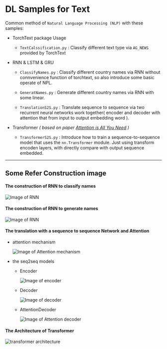 # DL Samples for Text

Common method of `Natural Language Processing (NLP)` with these samples:

- TorchText package Usage

    - `TextCalssification.py` : Classify different text type via `AG_NEWS` provided by TorchText

- RNN & LSTM & GRU

    - `ClassifyNames.py` : Classify different country names via RNN without connvenience function of torchtext, so also introduce some basic operate of NPL.

    - `GeneratNames.py` : Generate different country names via RNN with some linear.

    - `TranslationS2S.py` : Translate sequence to sequence via two recurrent neural networks work together( encoder and decoder with attention that from input to output embedding word ).

- Transformer *( based on paper [Attention is All You Need](https://arxiv.org/pdf/1706.03762.pdf) )*
    
    - `TransformerS2S.py` : Introduce how to train a sequence-to-sequence model that uses the `nn.Transformer` module. Just using transform encoden layers, with directly compare with output sequence embedded.

---

## Some Refer Construction image

#### The construction of RNN to classify names

![Image of RNN](https://i.imgur.com/Z2xbySO.png)

#### The construction of RNN to generate names

![Image of RNN](https://i.imgur.com/jzVrf7f.png)

#### The translation with a sequence to sequence Network and Attention

- attention mechanism

    ![Image of Attention mechanism](https://pytorch.org/tutorials/_images/seq2seq.png)

- the seq2seq models

  - Encoder 
  
    ![Image of encoder](https://pytorch.org/tutorials/_images/encoder-network.png)

  - Decoder
  
    ![Image of decoder](https://pytorch.org/tutorials/_images/decoder-network.png)

  - AttentionDecoder

    ![Image of Attention decoder](https://pytorch.org/tutorials/_images/attention-decoder-network.png)

#### The Architecture of Transformer

![transformer architecture](https://pytorch.org/tutorials/_images/transformer_architecture.jpg)
